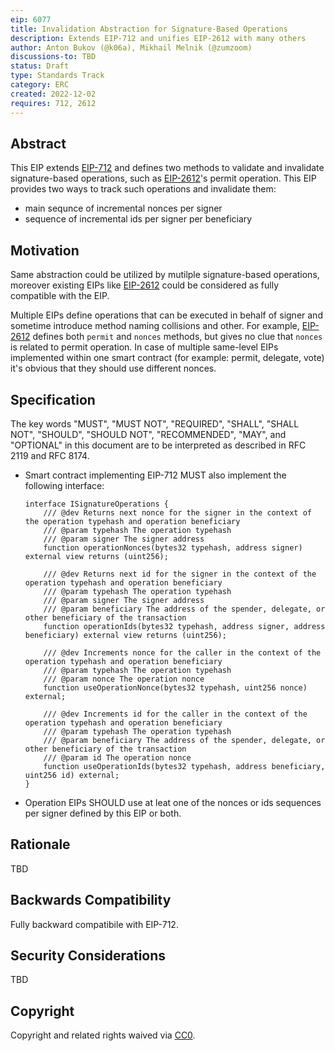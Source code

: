 ```yaml
---
eip: 6077
title: Invalidation Abstraction for Signature-Based Operations
description: Extends EIP-712 and unifies EIP-2612 with many others
author: Anton Bukov (@k06a), Mikhail Melnik (@zumzoom)
discussions-to: TBD
status: Draft
type: Standards Track
category: ERC
created: 2022-12-02
requires: 712, 2612
---
```


## Abstract

This EIP extends [EIP-712](./eip-712.md) and defines two methods to validate and invalidate signature-based operations, such as [EIP-2612](./eip-20.md)'s permit operation. This EIP provides two ways to track such operations and invalidate them:

- main sequnce of incremental nonces per signer
- sequence of incremental ids per signer per beneficiary

## Motivation

Same abstraction could be utilized by mutilple signature-based operations, moreover existing EIPs like [EIP-2612](./eip-2612.md) could be considered as fully compatible with the EIP.

Multiple EIPs define operations that can be executed in behalf of signer and sometime introduce method naming collisions and other. For example, [EIP-2612](./eip-2612.md) defines both `permit` and `nonces` methods, but gives no clue that `nonces` is related to permit operation. In case of multiple same-level EIPs implemented within one smart contract (for example: permit, delegate, vote) it's obvious that they should use different nonces.

## Specification

The key words "MUST", "MUST NOT", "REQUIRED", "SHALL", "SHALL NOT", "SHOULD", "SHOULD NOT", "RECOMMENDED", "MAY", and "OPTIONAL" in this document are to be interpreted as described in RFC 2119 and RFC 8174.

- Smart contract implementing EIP-712 MUST also implement the following interface:
    ```solidity
    interface ISignatureOperations {
        /// @dev Returns next nonce for the signer in the context of the operation typehash and operation beneficiary
        /// @param typehash The operation typehash
        /// @param signer The signer address
        function operationNonces(bytes32 typehash, address signer) external view returns (uint256);

        /// @dev Returns next id for the signer in the context of the operation typehash and operation beneficiary
        /// @param typehash The operation typehash
        /// @param signer The signer address
        /// @param beneficiary The address of the spender, delegate, or other beneficiary of the transaction
        function operationIds(bytes32 typehash, address signer, address beneficiary) external view returns (uint256);

        /// @dev Increments nonce for the caller in the context of the operation typehash and operation beneficiary
        /// @param typehash The operation typehash
        /// @param nonce The operation nonce
        function useOperationNonce(bytes32 typehash, uint256 nonce) external;

        /// @dev Increments id for the caller in the context of the operation typehash and operation beneficiary
        /// @param typehash The operation typehash
        /// @param beneficiary The address of the spender, delegate, or other beneficiary of the transaction
        /// @param id The operation nonce
        function useOperationIds(bytes32 typehash, address beneficiary, uint256 id) external;
    }
    ```

- Operation EIPs SHOULD use at leat one of the nonces or ids sequences per signer defined by this EIP or both.

## Rationale

TBD

## Backwards Compatibility

Fully backward compatibile with EIP-712.

## Security Considerations

TBD

## Copyright

Copyright and related rights waived via [CC0](../LICENSE.md).
